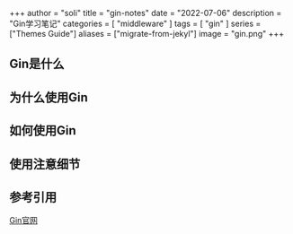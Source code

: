 +++
author = "soli"
title = "gin-notes"
date = "2022-07-06"
description = "Gin学习笔记"
categories = [
"middleware"
]
tags = [
"gin"
]
series = ["Themes Guide"]
aliases = ["migrate-from-jekyl"]
image = "gin.png"
+++
<!--more-->
## Gin是什么
## 为什么使用Gin
## 如何使用Gin
## 使用注意细节
## 参考引用
[Gin官网](https://gin-gonic.com/zh-cn/)